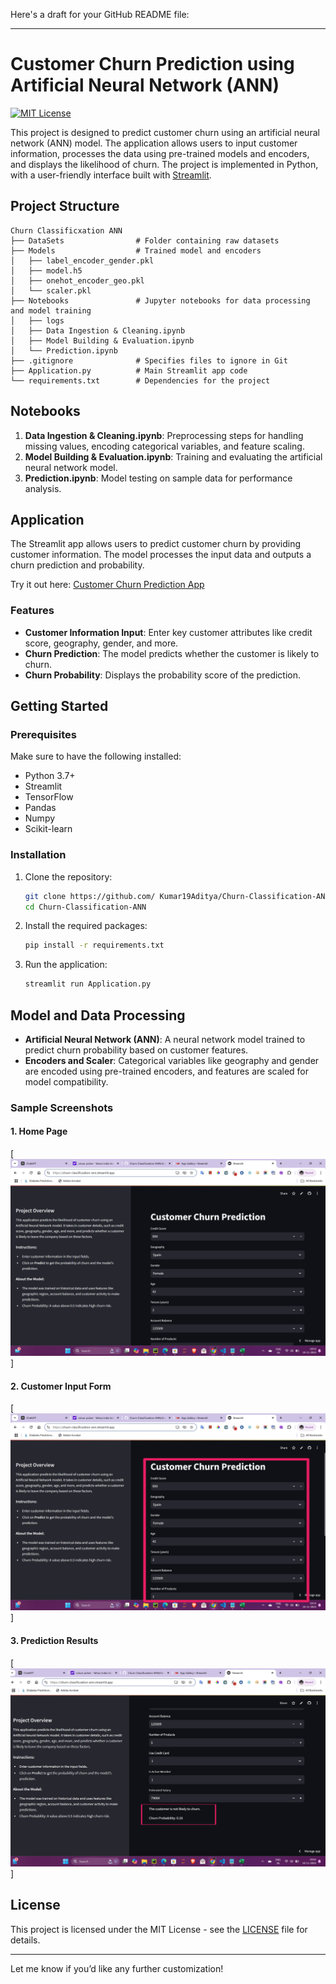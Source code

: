 Here's a draft for your GitHub README file:

---

# Customer Churn Prediction using Artificial Neural Network (ANN)

[![MIT License](https://img.shields.io/badge/license-MIT-blue.svg)](https://opensource.org/licenses/MIT)

This project is designed to predict customer churn using an artificial neural network (ANN) model. The application allows users to input customer information, processes the data using pre-trained models and encoders, and displays the likelihood of churn. The project is implemented in Python, with a user-friendly interface built with [Streamlit](https://churn-classificxation-ann.streamlit.app/).

## Project Structure

```
Churn Classificxation ANN
├── DataSets                # Folder containing raw datasets
├── Models                  # Trained model and encoders
│   ├── label_encoder_gender.pkl
│   ├── model.h5
│   ├── onehot_encoder_geo.pkl
│   └── scaler.pkl
├── Notebooks               # Jupyter notebooks for data processing and model training
│   ├── logs
│   ├── Data Ingestion & Cleaning.ipynb
│   ├── Model Building & Evaluation.ipynb
│   └── Prediction.ipynb
├── .gitignore              # Specifies files to ignore in Git
├── Application.py          # Main Streamlit app code
└── requirements.txt        # Dependencies for the project
```

## Notebooks

1. **Data Ingestion & Cleaning.ipynb**: Preprocessing steps for handling missing values, encoding categorical variables, and feature scaling.
2. **Model Building & Evaluation.ipynb**: Training and evaluating the artificial neural network model.
3. **Prediction.ipynb**: Model testing on sample data for performance analysis.

## Application

The Streamlit app allows users to predict customer churn by providing customer information. The model processes the input data and outputs a churn prediction and probability.

Try it out here: [Customer Churn Prediction App](https://churn-classificxation-ann.streamlit.app/)

### Features

- **Customer Information Input**: Enter key customer attributes like credit score, geography, gender, and more.
- **Churn Prediction**: The model predicts whether the customer is likely to churn.
- **Churn Probability**: Displays the probability score of the prediction.

## Getting Started

### Prerequisites

Make sure to have the following installed:
- Python 3.7+
- Streamlit
- TensorFlow
- Pandas
- Numpy
- Scikit-learn

### Installation

1. Clone the repository:
   ```bash
   git clone https://github.com/ Kumar19Aditya/Churn-Classification-ANN.git
   cd Churn-Classification-ANN
   ```

2. Install the required packages:
   ```bash
   pip install -r requirements.txt
   ```

3. Run the application:
   ```bash
   streamlit run Application.py
   ```

## Model and Data Processing

- **Artificial Neural Network (ANN)**: A neural network model trained to predict churn probability based on customer features.
- **Encoders and Scaler**: Categorical variables like geography and gender are encoded using pre-trained encoders, and features are scaled for model compatibility.

### Sample Screenshots

#### 1. Home Page  
[![Home Page](Images/home1.png)]

#### 2. Customer Input Form  
[![Customer Input Form](Images/Input.jpg)]

#### 3. Prediction Results  
[![Prediction Results](Images/output.jpg)]


## License

This project is licensed under the MIT License - see the [LICENSE](LICENSE) file for details.

---

Let me know if you’d like any further customization!
